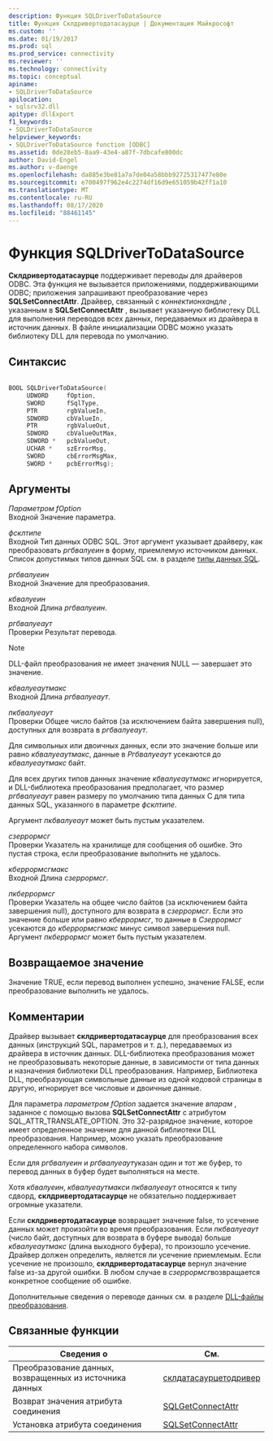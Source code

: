 ```yaml
---
description: Функция SQLDriverToDataSource
title: Функция Склдривертодатасаурце | Документация Майкрософт
ms.custom: ''
ms.date: 01/19/2017
ms.prod: sql
ms.prod_service: connectivity
ms.reviewer: ''
ms.technology: connectivity
ms.topic: conceptual
apiname:
- SQLDriverToDataSource
apilocation:
- sqlsrv32.dll
apitype: dllExport
f1_keywords:
- SQLDriverToDataSource
helpviewer_keywords:
- SQLDriverToDataSource function [ODBC]
ms.assetid: 0de28eb5-8aa9-43e4-a87f-7dbcafe800dc
author: David-Engel
ms.author: v-daenge
ms.openlocfilehash: da885e3be81a7a7de04a58bbb92725317477e80e
ms.sourcegitcommit: e700497f962e4c2274df16d9e651059b42ff1a10
ms.translationtype: MT
ms.contentlocale: ru-RU
ms.lasthandoff: 08/17/2020
ms.locfileid: "88461145"
---
```

# <a name="sqldrivertodatasource-function"></a>Функция SQLDriverToDataSource
**Склдривертодатасаурце** поддерживает переводы для драйверов ODBC. Эта функция не вызывается приложениями, поддерживающими ODBC; приложения запрашивают преобразование через **SQLSetConnectAttr**. Драйвер, связанный с *коннектионхандле* , указанным в **SQLSetConnectAttr** , вызывает указанную библиотеку DLL для выполнения переводов всех данных, передаваемых из драйвера в источник данных. В файле инициализации ODBC можно указать библиотеку DLL для перевода по умолчанию.  
  
## <a name="syntax"></a>Синтаксис  
  
```cpp  
  
BOOL SQLDriverToDataSource(  
     UDWORD     fOption,  
     SWORD      fSqlType,  
     PTR        rgbValueIn,  
     SDWORD     cbValueIn,  
     PTR        rgbValueOut,  
     SDWORD     cbValueOutMax,  
     SDWORD *   pcbValueOut,  
     UCHAR *    szErrorMsg,  
     SWORD      cbErrorMsgMax,  
     SWORD *    pcbErrorMsg);  
```  
  
## <a name="arguments"></a>Аргументы  
 *Параметром fOption*  
 Входной Значение параметра.  
  
 *фсклтипе*  
 Входной Тип данных ODBC SQL. Этот аргумент указывает драйверу, как преобразовать *ргбвалуеин* в форму, приемлемую источником данных. Список допустимых типов данных SQL см. в разделе [типы данных SQL](../../../odbc/reference/appendixes/sql-data-types.md).  
  
 *ргбвалуеин*  
 Входной Значение для преобразования.  
  
 *кбвалуеин*  
 Входной Длина *ргбвалуеин*.  
  
 *ргбвалуеаут*  
 Проверки Результат перевода.  
  
> [!NOTE]  
>  DLL-файл преобразования не имеет значения NULL — завершает это значение.  
  
 *кбвалуеаутмакс*  
 Входной Длина *ргбвалуеаут*.  
  
 *пкбвалуеаут*  
 Проверки Общее число байтов (за исключением байта завершения null), доступных для возврата в *ргбвалуеаут*.  
  
 Для символьных или двоичных данных, если это значение больше или равно *кбвалуеаутмакс*, данные в *Ргбвалуеаут* усекаются до *кбвалуеаутмакс* байт.  
  
 Для всех других типов данных значение *кбвалуеаутмакс* игнорируется, и DLL-библиотека преобразования предполагает, что размер *ргбвалуеаут* равен размеру по умолчанию типа данных C для типа данных SQL, указанного в параметре *фсклтипе*.  
  
 Аргумент *пкбвалуеаут* может быть пустым указателем.  
  
 *сзеррормсг*  
 Проверки Указатель на хранилище для сообщения об ошибке. Это пустая строка, если преобразование выполнить не удалось.  
  
 *кберрормсгмакс*  
 Входной Длина *сзеррормсг*.  
  
 *пкберрормсг*  
 Проверки Указатель на общее число байтов (за исключением байта завершения null), доступного для возврата в *сзеррормсг*. Если это значение больше или равно *кберрормсг*, то данные в *Сзеррормсг* усекаются до *кберрормсгмакс* минус символ завершения null. Аргумент *пкберрормсг* может быть пустым указателем.  
  
## <a name="returns"></a>Возвращаемое значение  
 Значение TRUE, если перевод выполнен успешно, значение FALSE, если преобразование выполнить не удалось.  
  
## <a name="comments"></a>Комментарии  
 Драйвер вызывает **склдривертодатасаурце** для преобразования всех данных (инструкций SQL, параметров и т. д.), передаваемых из драйвера в источник данных. DLL-библиотека преобразования может не преобразовывать некоторые данные, в зависимости от типа данных и назначения библиотеки DLL преобразования. Например, Библиотека DLL, преобразующая символьные данные из одной кодовой страницы в другую, игнорирует все числовые и двоичные данные.  
  
 Для параметра *параметром fOption* задается значение *впарам* , заданное с помощью вызова **SQLSetConnectAttr** с атрибутом SQL_ATTR_TRANSLATE_OPTION. Это 32-разрядное значение, которое имеет определенное значение для данной библиотеки DLL преобразования. Например, можно указать преобразование определенного набора символов.  
  
 Если для *ргбвалуеин* и *ргбвалуеаут*указан один и тот же буфер, то перевод данных в буфер будет выполняться на месте.  
  
 Хотя *кбвалуеин*, *кбвалуеаутмакс*и *пкбвалуеаут* относятся к типу сдворд, **склдривертодатасаурце** не обязательно поддерживает огромные указатели.  
  
 Если **склдривертодатасаурце** возвращает значение false, то усечение данных может произойти во время преобразования. Если *пкбвалуеаут* (число байт, доступных для возврата в буфере вывода) больше *кбвалуеаутмакс* (длина выходного буфера), то произошло усечение. Драйвер должен определить, является ли усечение приемлемым. Если усечение не произошло, **склдривертодатасаурце** вернул значение false из-за другой ошибки. В любом случае в *сзеррормсг*возвращается конкретное сообщение об ошибке.  
  
 Дополнительные сведения о переводе данных см. в разделе [DLL-файлы преобразования](../../../odbc/reference/develop-app/translation-dlls.md).  
  
## <a name="related-functions"></a>Связанные функции  
  
|Сведения о|См.|  
|---------------------------|---------|  
|Преобразование данных, возвращенных из источника данных|[склдатасаурцетодривер](../../../odbc/reference/syntax/sqldatasourcetodriver-function.md)|  
|Возврат значения атрибута соединения|[SQLGetConnectAttr](../../../odbc/reference/syntax/sqlgetconnectattr-function.md)|  
|Установка атрибута соединения|[SQLSetConnectAttr](../../../odbc/reference/syntax/sqlsetconnectattr-function.md)|

